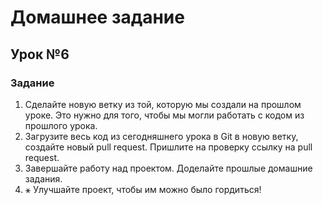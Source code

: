# Домашнее задание

## Урок №6

### Задание

1. Сделайте новую ветку из той, которую мы
   создали на прошлом уроке. Это нужно для того,
   чтобы мы могли работать с кодом из прошлого
   урока.
2. Загрузите весь код из сегодняшнего урока в Git
   в новую ветку, создайте новый pull request.
   Пришлите на проверку ссылку на pull request.
3. Завершайте работу над проектом. Доделайте
   прошлые домашние задания.
4. ⚹ Улучшайте проект, чтобы им можно было
   гордиться!
